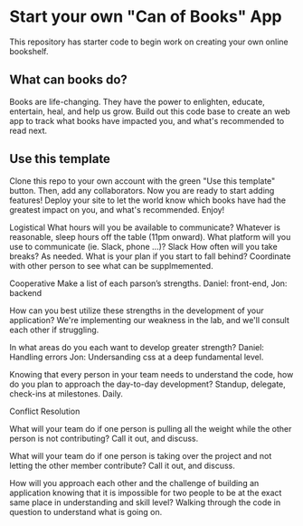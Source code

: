 # Start your own "Can of Books" App

This repository has starter code to begin work on creating your own online bookshelf.

## What can books do?

Books are life-changing. They have the power to enlighten, educate, entertain, heal, and help us grow. Build out this code base to create an web app to track what books have impacted you, and what's recommended to read next.

## Use this template

Clone this repo to your own account with the green "Use this template" button. Then, add any collaborators. Now you are ready to start adding features! Deploy your site to let the world know which books have had the greatest impact on you, and what's recommended. Enjoy!

Logistical
What hours will you be available to communicate?
Whatever is reasonable, sleep hours off the table (11pm onward).
What platform will you use to communicate (ie. Slack, phone …)?
Slack
How often will you take breaks?
As needed.
What is your plan if you start to fall behind?
Coordinate with other person to see what can be supplmemented.

Cooperative
Make a list of each parson’s strengths.
Daniel: front-end,
Jon: backend

How can you best utilize these strengths in the development of your application?
We're implementing our weakness in the lab, and we'll consult each other if struggling.

In what areas do you each want to develop greater strength?
Daniel: Handling errors
Jon: Undersanding css at a deep fundamental level.

Knowing that every person in your team needs to understand the code, how do you plan to approach the day-to-day development?
Standup, delegate, check-ins at milestones. Daily.

Conflict Resolution

What will your team do if one person is pulling all the weight while the other person is not contributing?
Call it out, and discuss.

What will your team do if one person is taking over the project and not letting the other member contribute?
Call it out, and discuss.

How will you approach each other and the challenge of building an application knowing that it is impossible for two people to be at the exact same place in understanding and skill level?
Walking through the code in question to understand what is going on.
